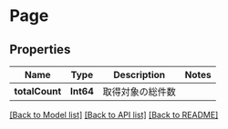 # Page

## Properties
Name | Type | Description | Notes
------------ | ------------- | ------------- | -------------
**totalCount** | **Int64** | 取得対象の総件数 | 

[[Back to Model list]](../README.md#documentation-for-models) [[Back to API list]](../README.md#documentation-for-api-endpoints) [[Back to README]](../README.md)


